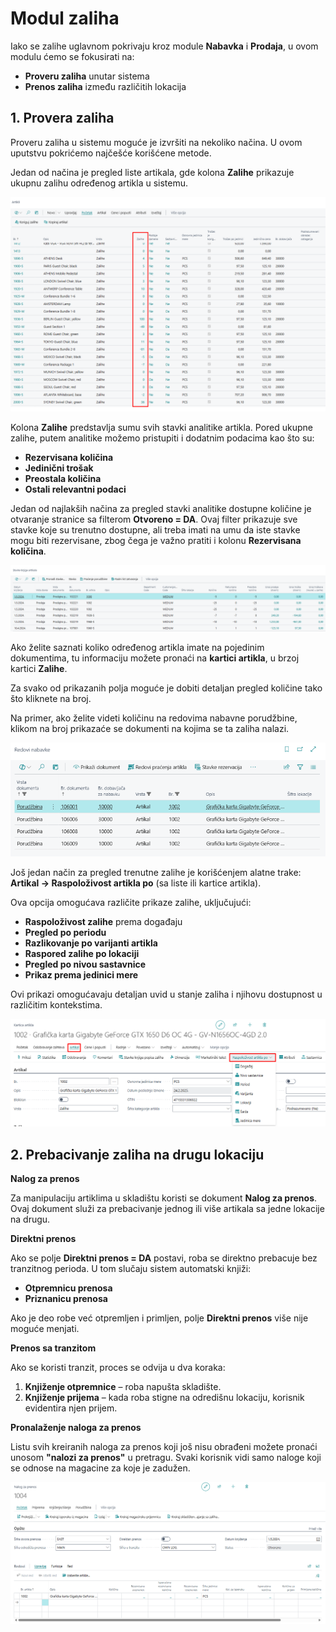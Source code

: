 # **Modul zaliha**

Iako se zalihe uglavnom pokrivaju kroz module **Nabavka** i **Prodaja**, u ovom modulu ćemo se fokusirati na:  

- **Proveru zaliha** unutar sistema  
- **Prenos zaliha** između različitih lokacija  

## **1. Provera zaliha**

Proveru zaliha u sistemu moguće je izvršiti na nekoliko načina. U ovom uputstvu pokrićemo najčešće korišćene metode.  

Jedan od načina je pregled liste artikala, gde kolona **Zalihe** prikazuje ukupnu zalihu određenog artikla u sistemu.  

![zalihe](../assets/Zalihe/Zalihe1.png)

Kolona **Zalihe** predstavlja sumu svih stavki analitike artikla. Pored ukupne zalihe, putem analitike možemo pristupiti i dodatnim podacima kao što su:  

- **Rezervisana količina**  
- **Jedinični trošak**  
- **Preostala količina**  
- **Ostali relevantni podaci**  

Jedan od najlakših načina za pregled stavki analitike dostupne količine je otvaranje stranice sa filterom **Otvoreno = DA**. Ovaj filter prikazuje sve stavke koje su trenutno dostupne, ali treba imati na umu da iste stavke mogu biti rezervisane, zbog čega je važno pratiti i kolonu **Rezervisana količina**.  

![zalihe](../assets/Zalihe/Zalihe2.png)

Ako želite saznati koliko određenog artikla imate na pojedinim dokumentima, tu informaciju možete pronaći na **kartici artikla**, u brzoj kartici **Zalihe**.  

Za svako od prikazanih polja moguće je dobiti detaljan pregled količine tako što kliknete na broj.  

Na primer, ako želite videti količinu na redovima nabavne porudžbine, klikom na broj prikazaće se dokumenti na kojima se ta zaliha nalazi.  

![zalihe](../assets/Zalihe/Zalihe3.png)

Još jedan način za pregled trenutne zalihe je korišćenjem alatne trake:  
**Artikal → Raspoloživost artikla po** (sa liste ili kartice artikla).  

Ova opcija omogućava različite prikaze zalihe, uključujući:  

- **Raspoloživost zalihe** prema događaju  
- **Pregled po periodu**  
- **Razlikovanje po varijanti artikla**  
- **Raspored zalihe po lokaciji**  
- **Pregled po nivou sastavnice**  
- **Prikaz prema jedinici mere**  

Ovi prikazi omogućavaju detaljan uvid u stanje zaliha i njihovu dostupnost u različitim kontekstima.  

![zalihe](../assets/Zalihe/Zalihe4.png)

## **2. Prebacivanje zaliha na drugu lokaciju**

**Nalog za prenos**  

Za manipulaciju artiklima u skladištu koristi se dokument **Nalog za prenos**. Ovaj dokument služi za prebacivanje jednog ili više artikala sa jedne lokacije na drugu.  

**Direktni prenos**  

Ako se polje **Direktni prenos = DA** postavi, roba se direktno prebacuje bez tranzitnog perioda. U tom slučaju sistem automatski knjiži:  

- **Otpremnicu prenosa**  
- **Priznanicu prenosa**  

Ako je deo robe već otpremljen i primljen, polje **Direktni prenos** više nije moguće menjati.  

**Prenos sa tranzitom**  

Ako se koristi tranzit, proces se odvija u dva koraka:  

1. **Knjiženje otpremnice** – roba napušta skladište.  
2. **Knjiženje prijema** – kada roba stigne na odredišnu lokaciju, korisnik evidentira njen prijem.  

**Pronalaženje naloga za prenos**  

Listu svih kreiranih naloga za prenos koji još nisu obrađeni možete pronaći unosom **"nalozi za prenos"** u pretragu. Svaki korisnik vidi samo naloge koji se odnose na magacine za koje je zadužen.  

![zalihe](../assets/Zalihe/Zalihe5.png)



